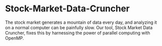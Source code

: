 # Stock-Market-Data-Cruncher
The stock market generates a mountain of data every day, and analyzing it on a normal computer can be painfully slow. Our tool, Stock Market Data Cruncher, fixes this by harnessing the power of parallel computing with OpenMP.

